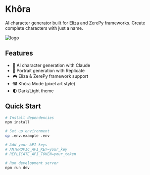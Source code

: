 # Khôra

AI character generator built for Eliza and ZerePy frameworks. Create complete characters with just a name.

![logo](https://github.com/user-attachments/assets/bb73db4c-1f64-4e64-8f32-bc0c6ad17ae6)


## Features

- 🤖 AI character generation with Claude
- 🎨 Portrait generation with Replicate
- 🎮 Eliza & ZerePy framework support
- 🖼️ Khôra Mode (pixel art style)
- 🌓 Dark/Light theme

## Quick Start

```bash
# Install dependencies
npm install

# Set up environment
cp .env.example .env

# Add your API keys
# ANTHROPIC_API_KEY=your_key
# REPLICATE_API_TOKEN=your_token

# Run development server
npm run dev
